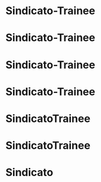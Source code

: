 # Sindicato-Trainee
# Sindicato-Trainee
# Sindicato-Trainee
# Sindicato-Trainee
# SindicatoTrainee
# SindicatoTrainee
# Sindicato
